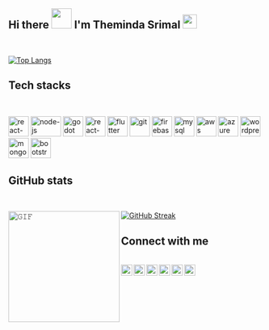 ## Hi there <img src="https://github.com/JayantGoel001/JayantGoel001/blob/master/GIF/Hi.gif" width="40px" /> I'm Theminda Srimal <img src= "https://media.tenor.com/images/2adfe94e69139f3e22623b61d375a7a7/tenor.gif" width= "28" height= "28">
<br/>

[![Top Langs](https://github-readme-stats.vercel.app/api/top-langs/?username=themindasrimal&layout=compact&theme=blue-green&hide=jupyter%20notebook&langs_count=10)](https://github.com/themindasrimal/github-readme-stats)

## Tech stacks

<!-- BLOG-POST-LIST:START -->
<br/>
<p align="left">
  <img src="https://www.vectorlogo.zone/logos/reactjs/reactjs-icon.svg" alt="react-js" width="40" height="40"/> 
  <img src="https://www.vectorlogo.zone/logos/nodejs/nodejs-ar21.svg" alt="node-js" width="60" height="40"/> 
  <img src="https://www.vectorlogo.zone/logos/godotengine/godotengine-icon.svg" alt="godot" width="40" height="40"/>
  <img src="https://www.vectorlogo.zone/logos/arduino/arduino-icon.svg" alt="react-js" width="40" height="40"/> 
  <img src="https://www.vectorlogo.zone/logos/flutterio/flutterio-icon.svg" alt="flutter" width="40" height="40"/> 
  <img src="https://www.vectorlogo.zone/logos/git-scm/git-scm-icon.svg" alt="git" width="40" height="40"/> 
  <img src="https://www.vectorlogo.zone/logos/firebase/firebase-icon.svg" alt="firebase" width="40" height="40"/> 
  <img src="https://www.vectorlogo.zone/logos/mysql/mysql-icon.svg" alt="mysql" width="40" height="40"/>
  <img src="https://www.vectorlogo.zone/logos/amazon_aws/amazon_aws-icon.svg" alt="aws" width="40" height="40"/>
  <img src="https://www.vectorlogo.zone/logos/microsoft_azure/microsoft_azure-icon.svg" alt="azure" width="40" height="40"/>
  <img src="https://www.vectorlogo.zone/logos/tensorflow/tensorflow-icon.svg" alt="wordpress" width="40" height="40"/>   
  <img src="https://www.vectorlogo.zone/logos/mongodb/mongodb-icon.svg" alt="mongodb" width="40" height="40"/>   
  <img src="https://www.vectorlogo.zone/logos/getbootstrap/getbootstrap-icon.svg" alt="bootstrap" width="40" height="40"/> 
</p>

<!-- BLOG-POST-LIST:END -->  

## GitHub stats
<br/>

<a target="_blank"><img align="left" height="220" width="220" alt="𝙶𝙸𝙵" src="https://github.com/JayantGoel001/JayantGoel001/blob/master/GIF/github.gif"></a>

[![GitHub Streak](https://github-readme-streak-stats.herokuapp.com/?user=themindasrimal&count_private=true&show_icons=true&theme=highcontrast)](https://github.com/themindasriaml/github-readme-streak-stats)

## Connect with me

<br/>

<a href="https://www.linkedin.com/in/theminda-srimal-0a895a189/">
  <img align="left" alt="Theminda's Linkdein" width="22px" src="https://cdn.jsdelivr.net/npm/simple-icons@v3/icons/linkedin.svg" />
</a>
<a href="https://twitter.com/ThemindaSrimal">
  <img align="left" alt="Theminda's Twitter" width="22px" src="https://cdn.jsdelivr.net/npm/simple-icons@v3/icons/twitter.svg" />
</a>
<a href="https://github.com/ThemindaSrimal">
  <img align="left" alt="Theminda's Github" width="22px" src="https://cdn.jsdelivr.net/npm/simple-icons@v3/icons/github.svg" />
</a>
<a href="https://www.instagram.com/themindasrimal/">
  <img align="left" alt="Theminda's Instagram" width="22px" src="https://cdn.jsdelivr.net/npm/simple-icons@v3/icons/instagram.svg" />
</a>
<a href="https://www.facebook.com/theminda.srimal.7">
  <img align="left" alt="Theminda's Facebook" width="22px" src="https://cdn.jsdelivr.net/npm/simple-icons@v3/icons/facebook.svg" />
</a>
<a href="https://www.youtube.com/channel/UCmj58P7o7ukcCdJRQ-qIUvg">
  <img align="left" alt="Theminda's Youtube" width="22px" src="https://cdn.jsdelivr.net/npm/simple-icons@v3/icons/youtube.svg" />
</a>

<br/>
<br/>

